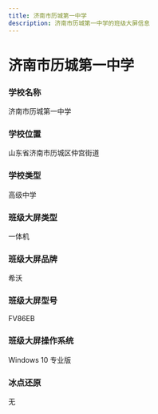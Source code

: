 ```yaml
---
title: 济南市历城第一中学
description: 济南市历城第一中学的班级大屏信息
---
```


# 济南市历城第一中学

### 学校名称

济南市历城第一中学

### 学校位置

山东省济南市历城区仲宫街道

### 学校类型

高级中学

### 班级大屏类型

一体机

### 班级大屏品牌

希沃

### 班级大屏型号

FV86EB

### 班级大屏操作系统

Windows 10 专业版

### 冰点还原

无